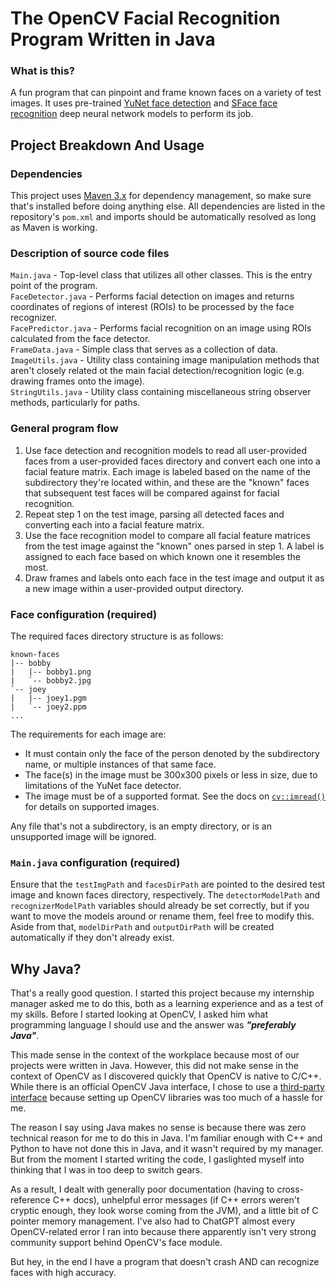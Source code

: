 # The OpenCV Facial Recognition Program Written in Java
### What is this?
A fun program that can pinpoint and frame known faces on a variety of test images. It uses pre-trained [YuNet face detection](https://github.com/opencv/opencv_zoo/tree/main/models/face_detection_yunet) and [SFace face recognition](https://github.com/opencv/opencv_zoo/tree/main/models/face_recognition_sface) deep neural network models to perform its job.

## Project Breakdown And Usage
### Dependencies
This project uses [Maven 3.x](https://maven.apache.org/download.cgi) for dependency management, so make sure that's installed before doing anything else. All dependencies are listed in the repository's `pom.xml` and imports should be automatically resolved as long as Maven is working.

### Description of source code files

`Main.java` - Top-level class that utilizes all other classes. This is the entry point of the program. \
`FaceDetector.java` - Performs facial detection on images and returns coordinates of regions of interest (ROIs) to be processed by the face recognizer. \
`FacePredictor.java` - Performs facial recognition on an image using ROIs calculated from the face detector. \
`FrameData.java` - Simple class that serves as a collection of data. \
`ImageUtils.java` - Utility class containing image manipulation methods that aren't closely related ot the main facial detection/recognition logic (e.g. drawing frames onto the image). \
`StringUtils.java` - Utility class containing miscellaneous string observer methods, particularly for paths.

### General program flow

1. Use face detection and recognition models to read all user-provided faces from a user-provided faces directory and convert each one into a facial feature matrix. Each image is labeled based on the name of the subdirectory they're located within, and these are the "known" faces that subsequent test faces will be compared against for facial recognition.
2. Repeat step 1 on the test image, parsing all detected faces and converting each into a facial feature matrix.
3. Use the face recognition model to compare all facial feature matrices from the test image against the "known" ones parsed in step 1. A label is assigned to each face based on which known one it resembles the most.
2. Draw frames and labels onto each face in the test image and output it as a new image within a user-provided output directory.

### Face configuration (required)
The required faces directory structure is as follows:
```
known-faces
|-- bobby
|   |-- bobby1.png
|   `-- bobby2.jpg
`-- joey
|   |-- joey1.pgm
|   `-- joey2.ppm
...
```

The requirements for each image are:
- It must contain only the face of the person denoted by the subdirectory name, or multiple instances of that same face.
- The face(s) in the image must be 300x300 pixels or less in size, due to limitations of the YuNet face detector.
- The image must be of a supported format. See the docs on [`cv::imread()`](https://docs.opencv.org/4.x/d4/da8/group__imgcodecs.html#gab32ee19e22660912565f8140d0f675a8) for details on supported images.

Any file that's not a subdirectory, is an empty directory, or is an unsupported image will be ignored.

### `Main.java` configuration (required)

Ensure that the `testImgPath` and `facesDirPath` are pointed to the desired test image and known faces directory, respectively. The `detectorModelPath` and `recognizerModelPath` variables should already be set correctly, but if you want to move the models around or rename them, feel free to modify this. Aside from that, `modelDirPath` and `outputDirPath` will be created automatically if they don't already exist.

## Why Java?
That's a really good question. I started this project because my internship manager asked me to do this, both as a learning experience and as a test of my skills. Before I started looking at OpenCV, I asked him what programming language I should use and the answer was ***"preferably Java"***.

This made sense in the context of the workplace because most of our projects were written in Java. However, this did not make sense in the context of OpenCV as I discovered quickly that OpenCV is native to C/C++. While there is an official OpenCV Java interface, I chose to use a [third-party interface](https://github.com/bytedeco/javacv) because setting up OpenCV libraries was too much of a hassle for me.

The reason I say using Java makes no sense is because there was zero technical reason for me to do this in Java. I'm familiar enough with C++ and Python to have not done this in Java, and it wasn't required by my manager. But from the moment I started writing the code, I gaslighted myself into thinking that I was in too deep to switch gears.

As a result, I dealt with generally poor documentation (having to cross-reference C++ docs), unhelpful error messages (if C++ errors weren't cryptic enough, they look worse coming from the JVM), and a little bit of C pointer memory management. I've also had to ChatGPT almost every OpenCV-related error I ran into because there apparently isn't very strong community support behind OpenCV's face module.

But hey, in the end I have a program that doesn't crash AND can recognize faces with high accuracy.
